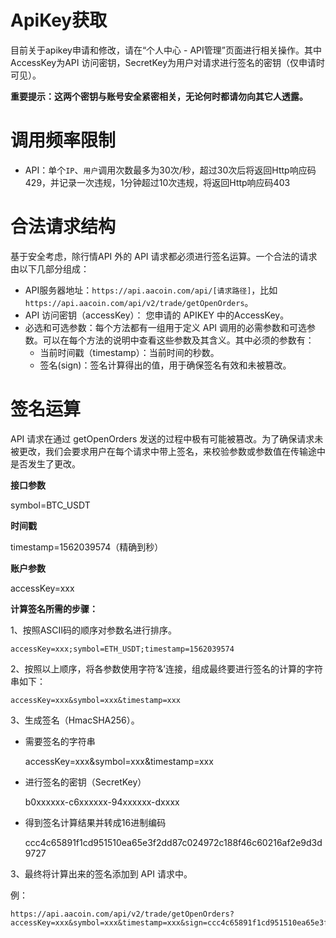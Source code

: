 # ApiKey获取
目前关于apikey申请和修改，请在“个人中心 - API管理”页面进行相关操作。其中AccessKey为API 访问密钥，SecretKey为用户对请求进行签名的密钥（仅申请时可见）。

**重要提示：这两个密钥与账号安全紧密相关，无论何时都请勿向其它人透露。**

# 调用频率限制
- API：单个`IP`、`用户`调用次数最多为30次/秒，超过30次后将返回Http响应码429，并记录一次违规，1分钟超过10次违规，将返回Http响应码403

# 合法请求结构
基于安全考虑，除行情API 外的 API 请求都必须进行签名运算。一个合法的请求由以下几部分组成：
- API服务器地址：`https://api.aacoin.com/api/[请求路径]`，比如`https://api.aacoin.com/api/v2/trade/getOpenOrders`。
- API 访问密钥（accessKey）： 您申请的 APIKEY 中的AccessKey。
- 必选和可选参数：每个方法都有一组用于定义 API 调用的必需参数和可选参数。可以在每个方法的说明中查看这些参数及其含义。其中必须的参数有：
  - 当前时间戳（timestamp）：当前时间的秒数。
  - 签名(sign)：签名计算得出的值，用于确保签名有效和未被篡改。

# 签名运算 #
API 请求在通过 getOpenOrders 发送的过程中极有可能被篡改。为了确保请求未被更改，我们会要求用户在每个请求中带上签名，来校验参数或参数值在传输途中是否发生了更改。

**接口参数**

symbol=BTC_USDT

**时间戳**

timestamp=1562039574（精确到秒）

**账户参数**

accessKey=xxx

**计算签名所需的步骤：**

1、按照ASCII码的顺序对参数名进行排序。

    accessKey=xxx;symbol=ETH_USDT;timestamp=1562039574

2、按照以上顺序，将各参数使用字符’&’连接，组成最终要进行签名的计算的字符串如下：

    accessKey=xxx&symbol=xxx&timestamp=xxx

3、生成签名（HmacSHA256）。

- 需要签名的字符串

    accessKey=xxx&symbol=xxx&timestamp=xxx

- 进行签名的密钥（SecretKey）

    b0xxxxxx-c6xxxxxx-94xxxxxx-dxxxx

- 得到签名计算结果并转成16进制编码

    ccc4c65891f1cd951510ea65e3f2dd87c024972c188f46c60216af2e9d3d9727

3、最终将计算出来的签名添加到 API 请求中。

例：

    https://api.aacoin.com/api/v2/trade/getOpenOrders?accessKey=xxx&symbol=xxx&timestamp=xxx&sign=ccc4c65891f1cd951510ea65e3f2dd87c024972c188f46c60216af2e9d3d9727
